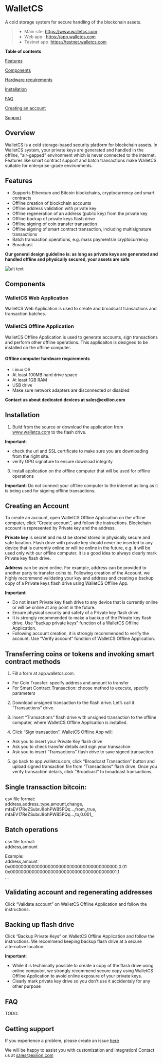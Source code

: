 # WalletCS
A cold storage system for secure handling of the blockchain assets.

> - Main site:   https://www.walletcs.com
> - Web app :    https://app.walletcs.com
> - Testnet app: https://testnet.walletcs.com


**Table of contents**

[Features](https://github.com/walletcs/walletcs-app/blob/master/README.md#features)

[Components](https://github.com/walletcs/walletcs-app/blob/master/README.md#components)

[Hardware requirements](https://github.com/walletcs/walletcs-app/blob/master/README.md#offline-computer-hardware-requirements)

[Installation](https://github.com/walletcs/walletcs-app/blob/master/README.md#Installation)

[FAQ](https://github.com/walletcs/walletcs-app/blob/master/README.md#FAQ)

[Creating an account](https://github.com/walletcs/walletcs-app/blob/master/README.md#creating-an-account)

[Support](https://github.com/walletcs/walletcs-app/blob/master/README.md#getting-support)


## Overview

WalletCS is a cold storage-based security platform for blockchain assets.
In WalletCS system, your private keys are generated and handled in the offline, "air-gapped" environment which is never connected to the internet.
Features like smart contract support and batch transactions make WalletCS suitable for enterprise-grade environments.



## Features
- Supports Ethereum and Bitcoin blockchains, cryptocurrency and smart contracts
- Offline creation of blockchain accounts
- Offline address validation with private key
- Offline regeneration of an address (public key) from the private key 
- Offline backup of private keys flash drive
- Offline signing of coin transfer transaction
- Offline signing of smart contract transaction, including multisignature transactions
- Batch transaction operations, e.g. mass paymentsin cryptocurrency
- Broadcast

__Our general design guideline is: as long as private keys are generated and handled offline and physically secured, your assets are safe__


![alt text](https://github.com/exiliontech/walletcs-app/blob/master/diagram.png "Hiigh-level diagram")

## Components
### WalletCS Web Application
WalletCS Web Application is used to create and broadcast transactions and transaction batches.

### WalletCS Offline Application
WalletCS Offline Application is used to generate accounts, sign transactions and perform other offline operations.
This applicaiton is designed to be installed on the offline computer.

#### Offline computer hardware requirements
- Linux OS
- At least 100MB hard drive space
- At least 1GB RAM
- USB drive
- Make sure network adapters are disconnected or disabled

__Contact us about dedicated devices at sales@exilion.com__

## Installation
1. Build from the source or download the application from www.walletcs.com to the flash drive. 

**Important**: 
- check the url and SSL certificate to make sure you are downloading from the right site.
- verify GPG signature to ensure download integrity
3. Install application on the offline computer that will be used for offline operations

**Important**: 
Do not connect your offline computer to the internet as long as it is being used for signing offline transactions.

## Creating an Account
To create an account, open WalletCS Offline Application on the offline computer, click “Create account”, and follow the instructions. 
Blockchain account is represented by Private key and the address.
 
**Private key** is secret and must be stored stored in physically secure and safe location. Flash drive with private key should never be inserted to any device that is currently online or will be online in the future, e.g. it will be used only with our offline computer. 
It is a good idea to always clearly mark Private key flash drive.

**Address** can be used online. For example, address can be provided to another party to transfer coins to.
Following creation of the Account, we highly recommend validating your key and address and creating a backup copy of a Private keys flash drive using WalletCS Offline App.

**Important**
- Do not insert Private key flash drive to any device that is currently online or will be online at any point in the future.
- Ensure physical security and safety of a Private key flash drive.
- It is strongly recommended to make a backup of the Private key flash drive. Use “backup private keys” function of a WalletCS Offline Application.
- Following account creation, it is strongly recommended to verify the account. Use “Verify account” function of WalletCS Offline Application.  


## Transferring coins or tokens and invoking smart contract methods
1. Fill a form at app.walletcs.com: 
* For Coin Transfer: specify address and amount to transfer 
* For Smart Contract Transaction: choose method to execute, specify parameters 

2. Download unsigned transaction to the flash drive. Let’s call it “Transactions” drive.

3. Insert “Transactions” flash drive with unsigned transaction  to the offline computer, where WalletCS Offline Application is installed.

4. Click “Sign transaction”. WalletCS Offline App will:
* Ask you to insert your Private Key flash drive
* Ask you to check transfer details and sign your transaction
* Ask you to insert “Transactions” flash drive to save signed transaction.  

5. go back to app.walletcs.com, click “Broadcast Transaction” button and upload  signed transaction file from “Transactions” flash drive. Once you verify transaction details, click “Broadcast” to broadcast transactions.

## Single transaction bitcoin:
csv file format:  
address,address_type,amount,change,  
mfaEV17ReZSubrJ8ohPWB5PQq...,from,,true,  
mfaEV17ReZSubrJ8ohPWB5PQq...,to,0.001,,  

## Batch operations
csv file format:  
address,amount  

Example:  
address,amount  
0x0000000000000000000000000000000000000000,0.01  
0x0000000000000000000000000000000000000001,1  
...

## Validating account and regenerating addresses
Click “Validate account” on WalletCS Offline Application and follow the instructions. 

## Backing up flash drive

Click “Backup Private Keys” on WalletCS Offline Application and follow the instructions.
We recommend keeping backup flash drive at a secure alternative location.

**Important**: 
- While it is technically possible to create a copy of the flash drive using online computer, we strongly recommend secure copy using WalletCS Offline Application to avoid online exposure of your private keys.
- Clearly mark private key drive so you don't use it accidentaly for any other purpose

## FAQ
TODO:

## Getting support
If you experience a problem, please create an issue [here](https://github.com/walletcs/walletcs-app/issues)

We will be happy to assist you with customization and integration! Contact us at sales@exilion.com
